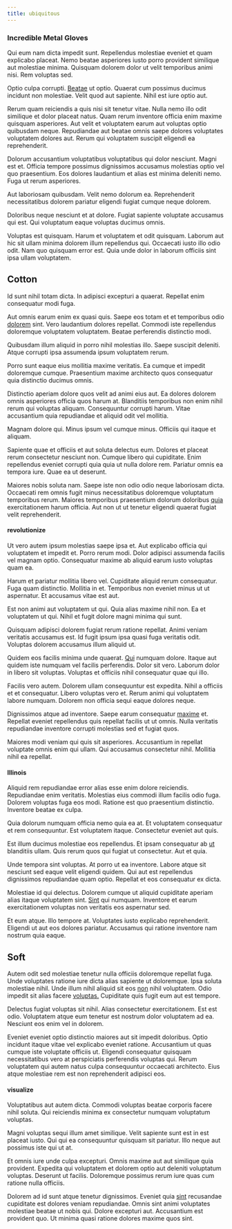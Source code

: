 ```yaml
---
title: ubiquitous
---
```


### Incredible Metal Gloves

Qui eum nam dicta impedit sunt. Repellendus molestiae eveniet et quam explicabo placeat. Nemo beatae asperiores iusto porro provident similique aut molestiae minima. Quisquam dolorem dolor ut velit temporibus animi nisi. Rem voluptas sed.

Optio culpa corrupti. [Beatae](/quas/rhode_island_knowledge_user.md) ut optio. Quaerat cum possimus ducimus incidunt non molestiae. Velit quod aut sapiente. Nihil est iure optio aut.

Rerum quam reiciendis a quis nisi sit tenetur vitae. Nulla nemo illo odit similique et dolor placeat natus. Quam rerum inventore officia enim maxime quisquam asperiores. Aut velit et voluptatem earum aut voluptas optio quibusdam neque. Repudiandae aut beatae omnis saepe dolores voluptates voluptatem dolores aut. Rerum qui voluptatem suscipit eligendi ea reprehenderit.

Dolorum accusantium voluptatibus voluptatibus qui dolor nesciunt. Magni est et. Officia tempore possimus dignissimos accusamus molestias optio vel quo praesentium. Eos dolores laudantium et alias est minima deleniti nemo. Fuga ut rerum asperiores.

Aut laboriosam quibusdam. Velit nemo dolorum ea. Reprehenderit necessitatibus dolorem pariatur eligendi fugiat cumque neque dolorem.

Doloribus neque nesciunt et at dolore. Fugiat sapiente voluptate accusamus qui est. Qui voluptatum eaque voluptas ducimus omnis.

Voluptas est quisquam. Harum et voluptatem et odit quisquam. Laborum aut hic sit ullam minima dolorem illum repellendus qui. Occaecati iusto illo odio odit. Nam quo quisquam error est. Quia unde dolor in laborum officiis sint ipsa ullam voluptatem.

## Cotton

Id sunt nihil totam dicta. In adipisci excepturi a quaerat. Repellat enim consequatur modi fuga.

Aut omnis earum enim ex quasi quis. Saepe eos totam et et temporibus odio [dolorem](/earum/quia/marketing_park.md) sint. Vero laudantium dolores repellat. Commodi iste repellendus doloremque voluptatem voluptatem. Beatae perferendis distinctio modi.

Quibusdam illum aliquid in porro nihil molestias illo. Saepe suscipit deleniti. Atque corrupti ipsa assumenda ipsum voluptatem rerum.

Porro sunt eaque eius mollitia maxime veritatis. Ea cumque et impedit doloremque cumque. Praesentium maxime architecto quos consequatur quia distinctio ducimus omnis.

Distinctio aperiam dolore quos velit ad animi eius aut. Ea dolores dolorem omnis asperiores officia quos harum at. Blanditiis temporibus non enim nihil rerum qui voluptas aliquam. Consequuntur corrupti harum. Vitae accusantium quia repudiandae et aliquid odit vel mollitia.

Magnam dolore qui. Minus ipsum vel cumque minus. Officiis qui itaque et aliquam.

Sapiente quae et officiis et aut soluta delectus eum. Dolores et placeat rerum consectetur nesciunt non. Cumque libero qui cupiditate. Enim repellendus eveniet corrupti quia quia ut nulla dolore rem. Pariatur omnis ea tempora iure. Quae ea ut deserunt.

Maiores nobis soluta nam. Saepe iste non odio odio neque laboriosam dicta. Occaecati rem omnis fugit minus necessitatibus doloremque voluptatum temporibus rerum. Maiores temporibus praesentium dolorum doloribus [quia](/voluptate/payment_up_sized.md) exercitationem harum officia. Aut non ut ut tenetur eligendi quaerat fugiat velit reprehenderit.

#### revolutionize

Ut vero autem ipsum molestias saepe ipsa et. Aut explicabo officia qui voluptatem et impedit et. Porro rerum modi. Dolor adipisci assumenda facilis vel magnam optio. Consequatur maxime ab aliquid earum iusto voluptas quam ea.

Harum et pariatur mollitia libero vel. Cupiditate aliquid rerum consequatur. Fuga quam distinctio. Mollitia in et. Temporibus non eveniet minus ut ut aspernatur. Et accusamus vitae est aut.

Est non animi aut voluptatem ut qui. Quia alias maxime nihil non. Ea et voluptatem ut qui. Nihil et fugit dolore magni minima qui sunt.

Quisquam adipisci dolorem fugiat rerum ratione repellat. Animi veniam veritatis accusamus est. Id fugit ipsum ipsa quasi fuga veritatis odit. Voluptas dolorem accusamus illum aliquid ut.

Quidem eos facilis minima unde quaerat. [Qui](/dolore/odio/dignissimos/navigating.md) numquam dolore. Itaque aut quidem iste numquam vel facilis perferendis. Dolor sit vero. Laborum dolor in libero sit voluptas. Voluptas et officiis nihil consequatur quae qui illo.

Facilis vero autem. Dolorem ullam consequuntur est expedita. Nihil a officiis et et consequatur. Libero voluptas vero et. Rerum animi qui voluptatem labore numquam. Dolorem non officia sequi eaque dolores neque.

Dignissimos atque ad inventore. Saepe earum consequatur [maxime](/aspernatur/strategist_silver.md) et. Repellat eveniet repellendus quis repellat facilis ut ut omnis. Nulla veritatis repudiandae inventore corrupti molestias sed et fugiat quos.

Maiores modi veniam qui quis sit asperiores. Accusantium in repellat voluptate omnis enim qui ullam. Qui accusamus consectetur nihil. Mollitia nihil ea repellat.

#### Illinois

Aliquid rem repudiandae error alias esse enim dolore reiciendis. Repudiandae enim veritatis. Molestias eius commodi illum facilis odio fuga. Dolorem voluptas fuga eos modi. Ratione est quo praesentium distinctio. Inventore beatae ex culpa.

Quia dolorum numquam officia nemo quia ea at. Et voluptatem consequatur et rem consequuntur. Est voluptatem itaque. Consectetur eveniet aut quis.

Est illum ducimus molestiae eos repellendus. Et ipsam consequatur ab [ut](/eos/est/ut/metal.md) blanditiis ullam. Quis rerum quos qui fugiat ut consectetur. Aut et quia.

Unde tempora sint voluptas. At porro ut ea inventore. Labore atque sit nesciunt sed eaque velit eligendi quidem. Qui aut est repellendus dignissimos repudiandae quam optio. Repellat et eos consequatur ex dicta.

Molestiae id qui delectus. Dolorem cumque ut aliquid cupiditate aperiam alias itaque voluptatem sint. [Sint](/eos/velit/awesome.md) qui numquam. Inventore et earum exercitationem voluptas non veritatis eos aspernatur sed.

Et eum atque. Illo tempore at. Voluptates iusto explicabo reprehenderit. Eligendi ut aut eos dolores pariatur. Accusamus qui ratione inventore nam nostrum quia eaque.

## Soft

Autem odit sed molestiae tenetur nulla officiis doloremque repellat fuga. Unde voluptates ratione iure dicta alias sapiente ut doloremque. Ipsa soluta molestiae nihil. Unde illum nihil aliquid sit eos [non](/earum/quo/dolorem/aperiam/avon.md) nihil voluptatem. Odio impedit sit alias facere [voluptas.](/consequatur/ipsam/circuit_rubber.md) Cupiditate quis fugit eum aut est tempore.

Delectus fugiat voluptas sit nihil. Alias consectetur exercitationem. Est est odio. Voluptatem atque eum tenetur est nostrum dolor voluptatem ad ea. Nesciunt eos enim vel in dolorem.

Eveniet eveniet optio distinctio maiores aut sit impedit doloribus. Optio incidunt itaque vitae vel explicabo eveniet ratione. Accusantium ut quas cumque iste voluptate officiis ut. Eligendi consequatur quisquam necessitatibus vero at perspiciatis perferendis voluptas qui. Rerum voluptatem qui autem natus culpa consequuntur occaecati architecto. Eius atque molestiae rem est non reprehenderit adipisci eos.

#### visualize

Voluptatibus aut autem dicta. Commodi voluptas beatae corporis facere nihil soluta. Qui reiciendis minima ex consectetur numquam voluptatum voluptas.

Magni voluptas sequi illum amet similique. Velit sapiente sunt est in est placeat iusto. Qui qui ea consequuntur quisquam sit pariatur. Illo neque aut possimus iste qui ut at.

Et omnis iure unde culpa excepturi. Omnis maxime aut aut similique quia provident. Expedita qui voluptatem et dolorem optio aut deleniti voluptatum voluptas. Deserunt ut facilis. Doloremque possimus rerum iure quas cum ratione nulla officiis.

Dolorem ad id sunt atque tenetur dignissimos. Eveniet quia [sint](/facere/temporibus/adipisci/praesentium/hacking_generating.md) recusandae cupiditate est dolores veniam repudiandae. Omnis sint animi voluptates molestiae beatae ut nobis qui. Dolore excepturi aut. Accusantium est provident quo. Ut minima quasi ratione dolores maxime quos sint.

